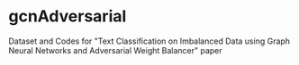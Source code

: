 # gcnAdversarial
Dataset and Codes for "Text Classification on Imbalanced Data using Graph Neural Networks and Adversarial Weight Balancer" paper
